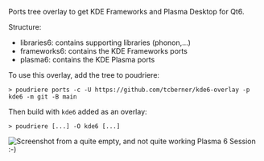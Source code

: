 Ports tree overlay to get KDE Frameworks and Plasma Desktop for Qt6.

Structure:
* libraries6: contains supporting libraries (phonon,...)
* frameworks6: contains the KDE Frameworks ports
* plasma6: contains the KDE Plasma ports 


To use this overlay, add the tree to poudriere:

```
> poudriere ports -c -U https://github.com/tcberner/kde6-overlay -p kde6 -m git -B main
```

Then build with `kde6` added as an overlay:

```
> poudriere [...] -O kde6 [...]
```
 ![Screenshot from a quite empty, and not quite working Plasma 6 Session :-)](https://github.com/tcberner/kde6-overlay/assets/1389031/00d75804-78f8-4efa-818d-d5ee1854a934)
